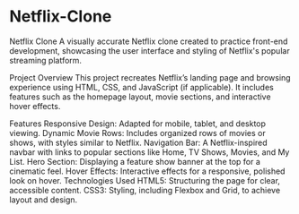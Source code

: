 # Netflix-Clone

Netflix Clone
A visually accurate Netflix clone created to practice front-end development, showcasing the user interface and styling of Netflix's popular streaming platform.

Project Overview
This project recreates Netflix’s landing page and browsing experience using HTML, CSS, and JavaScript (if applicable). It includes features such as the homepage layout, movie sections, and interactive hover effects.

Features
Responsive Design: Adapted for mobile, tablet, and desktop viewing.
Dynamic Movie Rows: Includes organized rows of movies or shows, with styles similar to Netflix.
Navigation Bar: A Netflix-inspired navbar with links to popular sections like Home, TV Shows, Movies, and My List.
Hero Section: Displaying a feature show banner at the top for a cinematic feel.
Hover Effects: Interactive effects for a responsive, polished look on hover.
Technologies Used
HTML5: Structuring the page for clear, accessible content.
CSS3: Styling, including Flexbox and Grid, to achieve layout and design.
